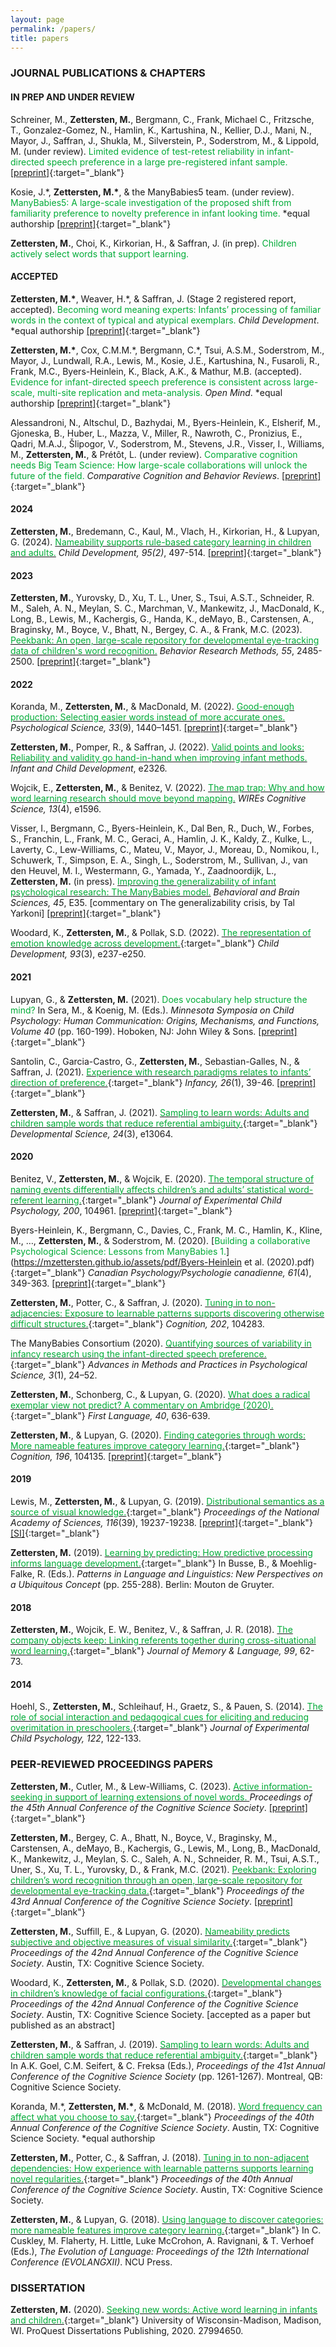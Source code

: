 ```yaml
---
layout: page
permalink: /papers/
title: papers
---
```


### **JOURNAL PUBLICATIONS & CHAPTERS**

#### **IN PREP AND UNDER REVIEW**

Schreiner, M., **Zettersten, M.**, Bergmann, C., Frank, Michael C., Fritzsche, T., Gonzalez-Gomez, N., Hamlin, K., Kartushina, N., Kellier, D.J., Mani, N., Mayor, J., Saffran, J., Shukla, M., Silverstein, P., Soderstrom, M., &  Lippold, M. (under review). <span style="color: #00ab37">Limited evidence of test-retest reliability in infant-directed speech preference in a large pre-registered infant sample.</span> <a href="https://osf.io/zeqka/" target="_blank" title="OSF"><i class="ai ai-osf"></i></a> <a href="https://github.com/msschreiner/MB1T" target="_blank" title="GitHub"><i class="fab fa-github"></i></a> [[preprint]](https://psyarxiv.com/uwche/){:target="\_blank"}

Kosie, J.\*, **Zettersten, M.\***, & the ManyBabies5 team. (under review). <span style="color: #00ab37">ManyBabies5: A large-scale investigation of the proposed shift from familiarity preference to novelty preference in infant looking time.</span> *equal authorship <a href="https://osf.io/g3udp/" target="_blank" title="OSF"><i class="ai ai-osf"></i></a> <a href="https://github.com/manybabies/mb5-analysis" target="_blank" title="GitHub"><i class="fab fa-github"></i></a> [[preprint]](https://psyarxiv.com/ck3vd/){:target="\_blank"}

**Zettersten, M.**, Choi, K., Kirkorian, H., & Saffran, J. (in prep). <span style="color: #00ab37">Children actively select words that support learning. </span> 

#### **ACCEPTED**

**Zettersten, M.\***, Weaver, H.\*, & Saffran, J. (Stage 2 registered report, accepted).  <span style="color: #00ab37">Becoming word meaning experts: Infants’ processing of familiar words in the context of typical and atypical exemplars.</span> *Child Development*. \*equal authorship <a href="https://osf.io/3t8gf/" target="_blank" title="OSF"><i class="ai ai-osf"></i></a> <a href="https://github.com/mzettersten/lwl_typ_animals" target="_blank" title="GitHub"><i class="fab fa-github"></i></a> [[preprint]](https://psyarxiv.com/njh38/){:target="\_blank"}

**Zettersten, M.\***, Cox, C.M.M.\*, Bergmann, C.\*, Tsui, A.S.M., Soderstrom, M., Mayor, J., Lundwall, R.A., Lewis, M., Kosie, J.E., Kartushina, N., Fusaroli, R., Frank, M.C., Byers-Heinlein, K., Black, A.K., & Mathur, M.B. (accepted). <span style="color: #00ab37">Evidence for infant-directed speech preference is consistent across large-scale, multi-site replication and meta-analysis.</span> *Open Mind*. \*equal authorship <a href="https://osf.io/amj7u/" target="_blank" title="OSF"><i class="ai ai-osf"></i></a> <a href="https://github.com/christinabergmann/IDSPreference_ManyBabiesMeta" target="_blank" title="GitHub"><i class="fab fa-github"></i></a> [[preprint]](https://psyarxiv.com/etqs7){:target="\_blank"}

Alessandroni, N., Altschul, D., Bazhydai, M., Byers-Heinlein, K., Elsherif, M., Gjoneska, B., Huber, L., Mazza, V., Miller, R., Nawroth, C., Pronizius, E., Qadri, M.A.J., Šlipogor, V., Soderstrom, M., Stevens, J.R., Visser, I., Williams, M., **Zettersten, M.**, & Prétôt, L. (under review). <span style="color: #00ab37">Comparative cognition needs Big Team Science: How large-scale collaborations will unlock the future of the field.</span> *Comparative Cognition and Behavior Reviews*. [[preprint]](https://psyarxiv.com/rynvu){:target="\_blank"}

#### **2024**

**Zettersten, M.**, Bredemann, C., Kaul, M., Vlach, H., Kirkorian, H., & Lupyan, G. (2024). [<span style="color: #00ab37">Nameability supports rule-based category learning in children and adults.</span>](https://mzettersten.github.io/assets/pdf/Zettersten_et_al_2024_child_development.pdf) *Child Development, 95(2)*, 497-514. <a href="https://doi.org/10.1111/cdev.14008" target="_blank" title="doi"><i class="ai ai-doi"></i></a> <a href="https://osf.io/3y4ck/" target="_blank" title="OSF"><i class="ai ai-osf"></i></a> <a href="https://github.com/mzettersten/color-rule-kid" target="_blank" title="GitHub"><i class="fab fa-github"></i></a> [[preprint]](https://psyarxiv.com/umrj8/){:target="\_blank"}

#### **2023**

**Zettersten, M.**, Yurovsky, D., Xu, T. L., Uner, S., Tsui, A.S.T., Schneider, R. M., Saleh, A. N., Meylan, S. C., Marchman, V., Mankewitz, J., MacDonald, K., Long, B., Lewis, M., Kachergis, G., Handa, K., deMayo, B., Carstensen, A., Braginsky, M., Boyce, V., Bhatt, N., Bergey, C. A., & Frank, M.C. (2023). [<span style="color: #00ab37">Peekbank: An open, large-scale repository for developmental eye-tracking data of children's word recognition.</span>](https://mzettersten.github.io/assets/pdf/peekbank_brm_paper_final.pdf) *Behavior Research Methods, 55*, 2485-2500. <a href="https://doi.org/10.3758/s13428-022-01906-4" target="_blank" title="doi"><i class="ai ai-doi"></i></a> <a href="https://osf.io/pr6wu/" target="_blank" title="OSF"><i class="ai ai-osf"></i></a> <a href="https://github.com/langcog/peekbank-paper" target="_blank" title="GitHub"><i class="fab fa-github"></i></a>  [[preprint]](https://psyarxiv.com/tgnzv){:target="\_blank"}

#### **2022**

Koranda, M., **Zettersten, M.**, & MacDonald, M. (2022). [<span style="color: #00ab37">Good-enough production: Selecting easier words instead of more accurate ones.</span>](https://mzettersten.github.io/assets/pdf/Koranda_et_al_2022.pdf) *Psychological Science, 33*(9), 1440–1451. <a href="https://doi.org/10.1177/09567976221089603" target="_blank" title="doi"><i class="ai ai-doi"></i></a> <a href="https://osf.io/3svge/" target="_blank" title="OSF"><i class="ai ai-osf"></i></a> <a href="https://github.com/mzettersten/word-choice" target="_blank" title="GitHub"><i class="fab fa-github"></i></a> [[preprint]](https://psyarxiv.com/q2h9d){:target="\_blank"}

**Zettersten, M.**, Pomper, R., & Saffran, J. (2022). [<span style="color: #00ab37">Valid points and looks: Reliability and validity go hand-in-hand when improving infant methods.</span>](https://mzettersten.github.io/assets/pdf/Zettersten_Pomper_Saffran_2022.pdf) *Infant and Child Development*, e2326. <a href="https://doi.org/10.1002/icd.2326" target="_blank" title="doi"><i class="ai ai-doi"></i></a>

Wojcik, E., **Zettersten, M.**, &  Benitez, V. (2022). [<span style="color: #00ab37">The map trap: Why and how word learning research should move beyond mapping.</span>](https://mzettersten.github.io/assets/pdf/Wojcik_Zettersten_Benitez_2022.pdf) *WIREs Cognitive Science, 13*(4), e1596. <a href="https://doi.org/10.1002/wcs.1596" target="_blank" title="doi"><i class="ai ai-doi"></i></a>

Visser, I., Bergmann, C., Byers-Heinlein, K., Dal Ben, R., Duch, W., Forbes, S., Franchin, L., Frank, M. C., Geraci, A., Hamlin, J. K., Kaldy, Z., Kulke, L., Laverty, C., Lew-Williams, C., Mateu, V., Mayor, J., Moreau, D., Nomikou, I., Schuwerk, T., Simpson, E. A., Singh, L., Soderstrom, M., Sullivan, J., van den Heuvel, M. I., Westermann, G., Yamada, Y., Zaadnoordijk, L., **Zettersten, M.** (in press). [<span style="color: #00ab37">Improving the generalizability of infant psychological research: The ManyBabies model.</span>](https://mzettersten.github.io/assets/pdf/ManyBabies_BBS_commentary.pdf) *Behavioral and Brain Sciences, 45*, E35. [commentary on The generalizability crisis, by Tal Yarkoni] <a href="https://doi.org/10.1017/S0140525X21000455" target="_blank" title="doi"><i class="ai ai-doi"></i></a> [[preprint]](https://psyarxiv.com/8vwbf){:target="\_blank"}

Woodard, K., **Zettersten, M.**, & Pollak, S.D. (2022). [<span style="color: #00ab37">The representation of emotion knowledge across development.</span>](https://mzettersten.github.io/assets/pdf/Woodard_Zettersten_Pollak_2021.pdf){:target="\_blank"} *Child Development, 93*(3), e237-e250. <a href="https://doi.org/10.1111/cdev.13716" target="_blank" title="doi"><i class="ai ai-doi"></i></a> <a href="https://osf.io/7bkgp/" target="_blank" title="OSF"><i class="ai ai-osf"></i></a> <a href="https://github.com/kwoodard2/GRD_material" target="_blank" title="GitHub"><i class="fab fa-github"></i></a>

#### **2021**

Lupyan, G., & **Zettersten, M.** (2021). <span style="color: #00ab37">Does vocabulary help structure the mind?</span> In Sera, M., & Koenig, M. (Eds.). *Minnesota Symposia on Child Psychology: Human Communication: Origins, Mechanisms, and Functions, Volume 40* (pp. 160-199). Hoboken, NJ: John Wiley & Sons. <a href="https://doi.org/10.1002/9781119684527.ch6" target="_blank" title="doi"><i class="ai ai-doi"></i></a> <a href="https://github.com/mzettersten/vocab-mind-2020" target="_blank" title="GitHub"><i class="fab fa-github"></i></a> [[preprint]](https://psyarxiv.com/b74u9/){:target="\_blank"}

Santolin, C., Garcia-Castro, G., **Zettersten, M.**, Sebastian-Galles, N., & Saffran, J. (2021). [<span style="color: #00ab37">Experience with research paradigms relates to infants’ direction of preference.</span>](https://mzettersten.github.io/assets/pdf/Santolin_et_al_2021.pdf){:target="\_blank"} *Infancy, 26*(1), 39-46. <a href="https://doi.org/10.1111/infa.12372" target="_blank" title="doi"><i class="ai ai-doi"></i></a> <a href="https://osf.io/g95ub/" target="_blank" title="OSF"><i class="ai ai-osf"></i></a> <a href="https://github.com/gongcastro/Flip" target="_blank" title="GitHub"><i class="fab fa-github"></i></a> [[preprint]](https://psyarxiv.com/xgvbh/){:target="\_blank"}

**Zettersten, M.**, & Saffran, J. (2021). [<span style="color: #00ab37">Sampling to learn words: Adults and children sample words that reduce referential ambiguity.</span>](https://mzettersten.github.io/assets/pdf/Zettersten_Saffran_2020.pdf){:target="\_blank"} *Developmental Science, 24*(3), e13064. <a href="https://doi.org/10.1111/desc.13064" target="_blank" title="doi"><i class="ai ai-doi"></i></a> <a href="https://osf.io/udmvh/?view_only=b9b8a986fd3a4235a073ec35d70a2266" target="_blank" title="OSF"><i class="ai ai-osf"></i></a> <a href="https://github.com/mzettersten/crossAct" target="_blank" title="GitHub"><i class="fab fa-github"></i></a>

#### **2020**

​Benitez, V., **Zettersten, M.**, & Wojcik, E. (2020). [<span style="color: #00ab37">The temporal structure of naming events differentially affects children’s and adults’ statistical word-referent learning.</span>](https://mzettersten.github.io/assets/pdf/Benitez_Zettersten_Wojcik_2020.pdf){:target="\_blank"} *Journal of Experimental Child Psychology, 200*, 104961. <a href="https://doi.org/10.1016/j.jecp.2020.104961" target="_blank" title="doi"><i class="ai ai-doi"></i></a> <a href="https://osf.io/2hmxr/" target="_blank" title="OSF"><i class="ai ai-osf"></i></a> <a href="https://github.com/mzettersten/crossSitRep" target="_blank" title="GitHub"><i class="fab fa-github"></i></a> [[preprint]](https://psyarxiv.com/yh84w){:target="\_blank"}

Byers-Heinlein, K., Bergmann, C., Davies, C., Frank, M. C., Hamlin, K., Kline, M., …, **Zettersten, M.**, & Soderstrom, M. (2020). [<span style="color:#00ab37">Building a collaborative Psychological Science: Lessons from ManyBabies 1.</span>](https://mzettersten.github.io/assets/pdf/Byers-Heinlein et al. (2020).pdf){:target="\_blank"} *Canadian Psychology/Psychologie canadienne, 61*(4), 349-363. <a href="https://doi.org/10.1037/cap0000216" target="_blank" title="doi"><i class="ai ai-doi"></i></a> [[preprint]](https://psyarxiv.com/dmhk2/){:target="\_blank"} 

**Zettersten, M.**, Potter, C., & Saffran, J. (2020). [<span style="color:#00ab37">Tuning in to non-adjacencies: Exposure to learnable patterns supports discovering otherwise difficult structures.</span>](https://mzettersten.github.io/assets/pdf/Zettersten_Potter_Saffran_2020.pdf){:target="\_blank"} *Cognition, 202*, 104283. <a href="https://doi.org/10.1016/j.cognition.2020.104283" target="_blank" title="doi"><i class="ai ai-doi"></i></a> <a href="https://osf.io/m3wn4/" target="_blank" title="OSF"><i class="ai ai-osf"></i></a> <a href="https://github.com/mzettersten/apg-non-adjacent" target="_blank" title="GitHub"><i class="fab fa-github"></i></a>

The ManyBabies Consortium (2020). [<span style="color: #00ab37">Quantifying sources of variability in infancy research using the infant-directed speech preference.</span>](https://mzettersten.github.io/assets/pdf/ManyBabies1.pdf){:target="\_blank"} *Advances in Methods and Practices in Psychological Science, 3*(1), 24–52. <a href="https://doi.org/10.1177/2515245919900809" target="_blank" title="doi"><i class="ai ai-doi"></i></a> <a href="https://osf.io/re95x/" target="_blank" title="OSF"><i class="ai ai-osf"></i></a> <a href="https://github.com/manybabies/mb1-analysis-public" target="_blank" title="GitHub"><i class="fab fa-github"></i></a>

**Zettersten, M.**, Schonberg, C., & Lupyan, G. (2020). [<span style="color: #00ab37">What does a radical exemplar view not predict? A commentary on Ambridge (2020).</span>](https://mzettersten.github.io/assets/pdf/ambridge_commentary_final_article.pdf){:target="\_blank"} *First Language, 40*, 636-639. <a href="https://doi.org/10.1177/0142723720903895" target="_blank" title="doi"><i class="ai ai-doi"></i></a>

**Zettersten, M.**, & Lupyan, G. (2020). [<span style="color: #00ab37">Finding categories through words: More nameable features improve category learning.</span>](https://mzettersten.github.io/assets/pdf/zettersten_lupyan_2020.pdf){:target="\_blank"} *Cognition, 196*, 104135. <a href="https://doi.org/10.1016/j.cognition.2019.104135" target="_blank" title="doi"><i class="ai ai-doi"></i></a> <a href="https://osf.io/fmhku/" target="_blank" title="OSF"><i class="ai ai-osf"></i></a> <a href="https://github.com/mzettersten/color-rule" target="_blank" title="GitHub"><i class="fab fa-github"></i></a> [[preprint]](https://psyarxiv.com/uz2m9/){:target="\_blank"}

#### **2019**

Lewis, M., **Zettersten, M.**, & Lupyan, G. (2019). [<span style="color: #00ab37">Distributional semantics as a source of visual knowledge.</span>](https://mzettersten.github.io/assets/pdf/Lewis_Zettersten_Lupyan_2019_PNAScomment.pdf){:target="\_blank"} *Proceedings of the National Academy of Sciences, 116*(39), 19237-19238. <a href="https://doi.org/10.1073/pnas.1910148116" target="_blank" title="doi"><i class="ai ai-doi"></i></a> <a href="https://github.com/mllewis/keb_2019_reanalysis" target="_blank" title="GitHub"><i class="fab fa-github"></i></a>  [[preprint]](https://psyarxiv.com/cau95){:target="\_blank"}[[SI]](https://rpubs.com/mll/kebcommentarySI){:target="\_blank"}

**Zettersten, M.** (2019). [<span style="color: #00ab37">Learning by predicting: How predictive processing informs language development.</span>](https://mzettersten.github.io/assets/pdf/Zettersten_learning_by_predicting_2019.pdf){:target="\_blank"} In Busse, B., & Moehlig-Falke, R. (Eds.). *Patterns in Language and Linguistics: New Perspectives on a Ubiquitous Concept* (pp. 255-288). Berlin: Mouton de Gruyter. <a href="https://doi.org/10.1515/9783110596656-010" target="_blank" title="doi"><i class="ai ai-doi"></i></a>

#### **2018**
 
**Zettersten, M.**, Wojcik, E. W., Benitez, V., & Saffran, J. R. (2018). [<span style="color: #00ab37">The company objects keep: Linking referents together during cross-situational word learning.</span>](https://mzettersten.github.io/assets/pdf/Zettersten_et_al_2018.pdf){:target="\_blank"} *Journal of Memory & Language, 99*, 62-73. <a href="https://doi.org/10.1016/j.jml.2017.11.001" target="_blank" title="doi"><i class="ai ai-doi"></i></a> <a href="https://github.com/mzettersten/crossSit" target="_blank" title="GitHub"><i class="fab fa-github"></i></a> 

#### **2014**

Hoehl, S., **Zettersten, M.**, Schleihauf, H., Graetz, S., & Pauen, S. (2014). [<span style="color: #00ab37">The role of social interaction and pedagogical cues for eliciting and reducing overimitation in preschoolers.</span>](https://mzettersten.github.io/assets/pdf/2014_Hoehl_JECP.pdf){:target="\_blank"} *Journal of Experimental Child Psychology, 122*, 122-133. <a href="https://doi.org/10.1016/j.jecp.2013.12.012" target="_blank" title="doi"><i class="ai ai-doi"></i></a>

### **PEER-REVIEWED PROCEEDINGS PAPERS**

**Zettersten, M.**, Cutler, M., & Lew-Williams, C. (2023). [<span style="color: #00ab37">Active information-seeking in support of learning extensions of novel words. </span>](https://mzettersten.github.io/assets/pdf/zettersten_cutler_lewwilliams_2023_cogsci.pdf) *Proceedings of the 45th Annual Conference of the Cognitive Science Society*. <a href="https://github.com/mzettersten/cat-act" target="_blank" title="GitHub"><i class="fab fa-github"></i></a> <a href="https://osf.io/p38g9/" target="_blank" title="OSF"><i class="ai ai-osf"></i></a> [[preprint]](https://psyarxiv.com/ecq85/){:target="\_blank"}

**Zettersten, M.**, Bergey, C. A., Bhatt, N., Boyce, V., Braginsky, M., Carstensen, A., deMayo, B., Kachergis, G., Lewis, M., Long, B., MacDonald, K., Mankewitz, J., Meylan, S. C., Saleh, A. N., Schneider, R. M., Tsui, A.S.T., Uner, S., Xu, T. L., Yurovsky, D., & Frank, M.C. (2021). [<span style="color: #00ab37">Peekbank: Exploring children’s word recognition through an open, large-scale repository for developmental eye-tracking data.</span>](https://mzettersten.github.io/assets/pdf/cogsci21a-sub1396-cam-i9.pdf){:target="\_blank"} *Proceedings of the 43rd Annual Conference of the Cognitive Science Society*. <a href="https://github.com/langcog/peekbank-paper" target="_blank" title="GitHub"><i class="fab fa-github"></i></a> <a href="https://osf.io/pr6wu/" target="_blank" title="OSF"><i class="ai ai-osf"></i></a> [[preprint]](https://psyarxiv.com/ep693/){:target="\_blank"} 

**Zettersten, M.**, Suffill, E., & Lupyan, G. (2020). [<span style="color: #00ab37">Nameability predicts subjective and objective measures of visual similarity.</span>](https://mzettersten.github.io/assets/pdf/cogsci20a-sub2413-cam-i9.pdf){:target="\_blank"} *Proceedings of the 42nd Annual Conference of the Cognitive Science Society*. Austin, TX: Cognitive Science Society. <a href="https://github.com/mzettersten/vcs" target="_blank" title="GitHub"><i class="fab fa-github"></i></a> 

Woodard, K., **Zettersten, M.**, & Pollak, S.D. (2020). [<span style="color: #00ab37">Developmental changes in children’s knowledge of facial configurations.</span>](https://mzettersten.github.io/assets/pdf/DevelopmentalChanges_0203_resubmission.pdf){:target="\_blank"} *Proceedings of the 42nd Annual Conference of the Cognitive Science Society*. Austin, TX: Cognitive Science Society. [accepted as a paper but published as an abstract] <a href="https://osf.io/7bkgp/" target="_blank" title="OSF"><i class="ai ai-osf"></i></a> <a href="https://github.com/kwoodard2/GRD_material" target="_blank" title="GitHub"><i class="fab fa-github"></i></a>

**Zettersten, M.**, & Saffran, J. (2019). [<span style="color: #00ab37">Sampling to learn words: Adults and children sample words that reduce referential ambiguity.</span>](https://mzettersten.github.io/assets/pdf/cogsci19a-sub1579-cam-i9.pdf){:target="\_blank"} In A.K. Goel, C.M. Seifert, & C. Freksa (Eds.), *Proceedings of the 41st Annual Conference of the Cognitive Science Society* (pp. 1261-1267). Montreal, QB: Cognitive Science Society. <a href="https://osf.io/udmvh/?view_only=b9b8a986fd3a4235a073ec35d70a2266" target="_blank" title="OSF"><i class="ai ai-osf"></i></a> <a href="https://github.com/mzettersten/crossAct" target="_blank" title="GitHub"><i class="fab fa-github"></i></a>

Koranda, M.\*, **Zettersten, M.\***, & McDonald, M. (2018). [<span style="color: #00ab37">Word frequency can affect what you choose to say.</span>](https://mzettersten.github.io/assets/pdf/koranda_5_12.pdf){:target="\_blank"} *Proceedings of the 40th Annual Conference of the Cognitive Science Society*. Austin, TX: Cognitive Science Society. \*equal authorship <a href="https://osf.io/3svge/" target="_blank" title="OSF"><i class="ai ai-osf"></i></a> <a href="https://github.com/mzettersten/word-choice" target="_blank" title="GitHub"><i class="fab fa-github"></i></a>
 
**Zettersten, M.**, Potter, C., & Saffran, J. (2018). [<span style="color: #00ab37">Tuning in to non-adjacent dependencies: How experience with learnable patterns supports learning novel regularities.</span>](https://mzettersten.github.io/assets/pdf/ZetterstenPotterSaffran_cogsci2018_final.pdf){:target="\_blank"} *Proceedings of the 40th Annual Conference of the Cognitive Science Society*. Austin, TX: Cognitive Science Society. <a href="https://osf.io/m3wn4/" target="_blank" title="OSF"><i class="ai ai-osf"></i></a> <a href="https://github.com/mzettersten/apg-non-adjacent" target="_blank" title="GitHub"><i class="fab fa-github"></i></a>

**Zettersten, M.**, & Lupyan, G. (2018). [<span style="color: #00ab37">Using language to discover categories: more nameable features improve category learning.</span>](https://mzettersten.github.io/assets/pdf/ColorRuleEvolang_ZetterstenLupyan2017_final_deanonymized.pdf){:target="\_blank"} In C. Cuskley, M. Flaherty, H. Little, Luke McCrohon, A. Ravignani, & T. Verhoef (Eds.), *The Evolution of Language: Proceedings of the 12th International Conference (EVOLANGXII)*. NCU Press.

### **DISSERTATION**

**Zettersten, M.** (2020). [<span style="color: #00ab37">Seeking new words: Active word learning in infants and children.</span>](https://mzettersten.github.io/assets/pdf/zettersten_2020.pdf){:target="\_blank"} University of Wisconsin-Madison, Madison, WI. ProQuest Dissertations Publishing, 2020. 27994650.
